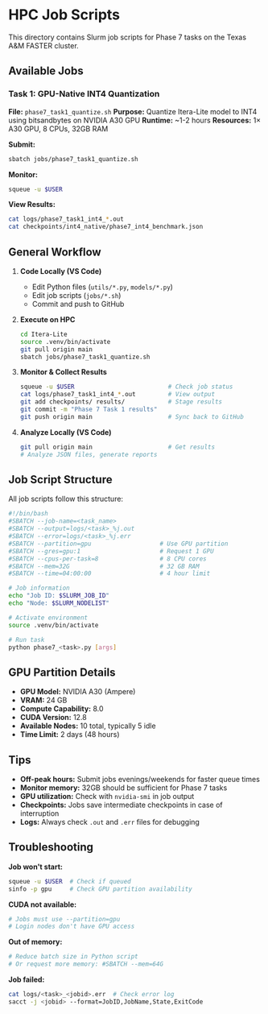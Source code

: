 # HPC Job Scripts

This directory contains Slurm job scripts for Phase 7 tasks on the Texas A&M FASTER cluster.

## Available Jobs

### Task 1: GPU-Native INT4 Quantization
**File:** `phase7_task1_quantize.sh`
**Purpose:** Quantize Itera-Lite model to INT4 using bitsandbytes on NVIDIA A30 GPU
**Runtime:** ~1-2 hours
**Resources:** 1× A30 GPU, 8 CPUs, 32GB RAM

**Submit:**
```bash
sbatch jobs/phase7_task1_quantize.sh
```

**Monitor:**
```bash
squeue -u $USER
```

**View Results:**
```bash
cat logs/phase7_task1_int4_*.out
cat checkpoints/int4_native/phase7_int4_benchmark.json
```

## General Workflow

1. **Code Locally (VS Code)**
   - Edit Python files (`utils/*.py`, `models/*.py`)
   - Edit job scripts (`jobs/*.sh`)
   - Commit and push to GitHub

2. **Execute on HPC**
   ```bash
   cd Itera-Lite
   source .venv/bin/activate
   git pull origin main
   sbatch jobs/phase7_task1_quantize.sh
   ```

3. **Monitor & Collect Results**
   ```bash
   squeue -u $USER                          # Check job status
   cat logs/phase7_task1_int4_*.out         # View output
   git add checkpoints/ results/            # Stage results
   git commit -m "Phase 7 Task 1 results"
   git push origin main                     # Sync back to GitHub
   ```

4. **Analyze Locally (VS Code)**
   ```bash
   git pull origin main                     # Get results
   # Analyze JSON files, generate reports
   ```

## Job Script Structure

All job scripts follow this structure:

```bash
#!/bin/bash
#SBATCH --job-name=<task_name>
#SBATCH --output=logs/<task>_%j.out
#SBATCH --error=logs/<task>_%j.err
#SBATCH --partition=gpu                   # Use GPU partition
#SBATCH --gres=gpu:1                      # Request 1 GPU
#SBATCH --cpus-per-task=8                 # 8 CPU cores
#SBATCH --mem=32G                         # 32 GB RAM
#SBATCH --time=04:00:00                   # 4 hour limit

# Job information
echo "Job ID: $SLURM_JOB_ID"
echo "Node: $SLURM_NODELIST"

# Activate environment
source .venv/bin/activate

# Run task
python phase7_<task>.py [args]
```

## GPU Partition Details

- **GPU Model:** NVIDIA A30 (Ampere)
- **VRAM:** 24 GB
- **Compute Capability:** 8.0
- **CUDA Version:** 12.8
- **Available Nodes:** 10 total, typically 5 idle
- **Time Limit:** 2 days (48 hours)

## Tips

- **Off-peak hours:** Submit jobs evenings/weekends for faster queue times
- **Monitor memory:** 32GB should be sufficient for Phase 7 tasks
- **GPU utilization:** Check with `nvidia-smi` in job output
- **Checkpoints:** Jobs save intermediate checkpoints in case of interruption
- **Logs:** Always check `.out` and `.err` files for debugging

## Troubleshooting

**Job won't start:**
```bash
squeue -u $USER  # Check if queued
sinfo -p gpu     # Check GPU partition availability
```

**CUDA not available:**
```bash
# Jobs must use --partition=gpu
# Login nodes don't have GPU access
```

**Out of memory:**
```bash
# Reduce batch size in Python script
# Or request more memory: #SBATCH --mem=64G
```

**Job failed:**
```bash
cat logs/<task>_<jobid>.err  # Check error log
sacct -j <jobid> --format=JobID,JobName,State,ExitCode
```
